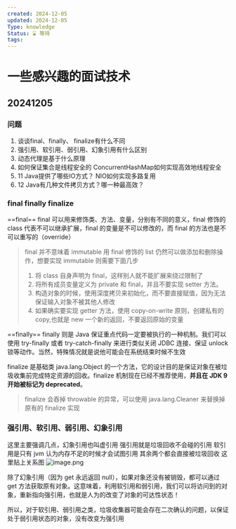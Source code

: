 ```yaml
---
created: 2024-12-05
updated: 2024-12-05
Type: knowledge
Status: ⌛️ 等待
tags:
---
```

# 一些感兴趣的面试技术

## 20241205 

### 问题

 1. 谈谈final、finally、 finalize有什么不同
 2.  强引用、软引用、弱引用、幻象引用有什么区别
 3.  动态代理是基于什么原理
 4. 如何保证集合是线程安全的 ConcurrentHashMap如何实现高效地线程安全
 5. 11 Java提供了哪些IO方式？ NIO如何实现多路复用
 6. 12 Java有几种文件拷贝方式？哪一种最高效？
### final finally finalize

==final==
final 可以用来修饰类、方法、变量，分别有不同的意义，final 修饰的 class 代表不可以继承扩展，final 的变量是不可以修改的，而 final 的方法也是不可以重写的（override）
>final 并不意味着 immutable 用 final 修饰的 list 仍然可以做添加和删除操作，想要实现 immutable 则需要下面几步
>1. 将 class 自身声明为 final，这样别人就不能扩展来绕过限制了
>2. 将所有成员变量定义为 private 和 final，并且不要实现 setter 方法。
>3. 构造对象的时候，使用深度拷贝来初始化，而不要直接赋值，因为无法保证输入对象不被其他人修改
>4. 如果确实要实现 getter 方法，使用 copy-on-write 原则，创建私有的 copy,也就是 new 一个新的返回，不要返回原始的变量

==finally==
finally 则是 Java 保证重点代码一定要被执行的一种机制。我们可以使用 try-finally 或者 try-catch-finally 来进行类似关闭 JDBC 连接、保证 unlock 锁等动作。当然，特殊情况就是说他可能会在系统结束时候不生效

finalize 是基础类 java.lang.Object 的一个方法，它的设计目的是保证对象在被垃圾收集前完成特定资源的回收。finalize 机制现在已经不推荐使用，**并且在 JDK 9 开始被标记为 deprecated**。
>finalize 会吞掉 throwable 的异常，可以使用 java.lang.Cleaner 来替换掉原有的 finalize 实现


###  强引用、软引用、弱引用、幻象引用

这里主要强调几点，幻象引用也叫虚引用
强引用就是垃圾回收不会碰的引用
软引用是只有 jvm 认为内存不足的时候才会试图引用
其余两个都会直接被垃圾回收
这里贴上关系图
![image.png](https://obsidian-pic-1317906728.cos.ap-nanjing.myqcloud.com/obsidian/20241206000106.png)


除了幻象引用（因为 get 永远返回 null），如果对象还没有被销毁，都可以通过 get 方法获取原有对象。这意味着，利用软引用和弱引用，我们可以将访问到的对象，重新指向强引用，也就是人为的改变了对象的可达性状态！

所以，对于软引用、弱引用之类，垃圾收集器可能会存在二次确认的问题，以保证处于弱引用状态的对象，没有改变为强引用
